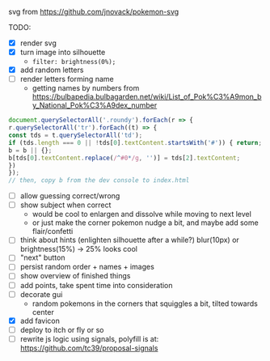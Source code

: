 svg from https://github.com/jnovack/pokemon-svg

TODO:
- [x] render svg
- [x] turn image into silhouette
  - `filter: brightness(0%);`
- [x] add random letters
- [ ] render letters forming name
  - getting names by numbers from https://bulbapedia.bulbagarden.net/wiki/List_of_Pok%C3%A9mon_by_National_Pok%C3%A9dex_number

```javascript
document.querySelectorAll('.roundy').forEach(r => {
r.querySelectorAll('tr').forEach((t) => {
const tds = t.querySelectorAll('td');
if (tds.length === 0 || !tds[0].textContent.startsWith('#')) { return; }
b = b || {};
b[tds[0].textContent.replace(/^#0*/g, '')] = tds[2].textContent;
})
});
// then, copy b from the dev console to index.html
```

- [ ] allow guessing correct/wrong
- [ ] show subject when correct
  - would be cool to enlargen and dissolve while moving to next level
  - or just make the corner pokemon nudge a bit, and maybe add some flair/confetti
- [ ] think about hints (enlighten silhouette after a while?) blur(10px) or brightness(15%) -> 25% looks cool
- [ ] "next" button
- [ ] persist random order + names + images
- [ ] show overview of finished things
- [ ] add points, take spent time into consideration
- [ ] decorate gui
  - random pokemons in the corners that squiggles a bit, tilted towards center
- [x] add favicon
- [ ] deploy to itch or fly or so
- [ ] rewrite js logic using signals, polyfill is at: https://github.com/tc39/proposal-signals
